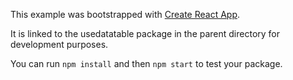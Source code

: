 This example was bootstrapped with [Create React App](https://github.com/facebook/create-react-app).

It is linked to the usedatatable package in the parent directory for development purposes.

You can run `npm install` and then `npm start` to test your package.
